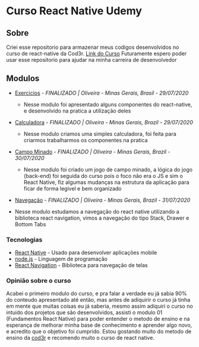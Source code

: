 # Curso React Native Udemy

## Sobre
Criei esse repositorio para armazenar meus codigos desenvolvidos no curso de react-native da Cod3r. [Link do Curso](https://www.udemy.com/course/curso-react-native/)
Futuramente espero poder usar esse repositorio para ajudar na minha carreira de desenvolvedor

## Modulos
  - [Exercicios](https://github.com/nvrsantos/curso-react-native/tree/master/exercicios) - *FINALIZADO | Oliveira - Minas Gerais, Brasil - 29/07/2020*
    * Nesse modulo foi apresentado alguns componentes do react-native, e desenvolvido na pratica a utilização deles
  
  - [Calculadora](https://github.com/nvrsantos/curso-react-native/tree/master/calculadora) - *FINALIZADO | Oliveira - Minas Gerais, Brazil - 29/07/2020*
    * Nesse modulo criamos uma simples calculadora, foi feita para criarmos trabalharmos os componentes na pratica

  - [Campo Minado](https://github.com/nvrsantos/curso-react-native/tree/master/mines) - *FINALIZADO | Oliveira - Minas Gerais, Brazil - 30/07/2020*
    * Nesse modulo foi criado um jogo de campo minado, a lógica do jogo (back-end) foi seguida do curso pois o foco não era o JS e sim o React Native, fiz algumas mudanças na estrutura da aplicação para ficar de forma legivel e bem organizado

  - [Navegação](https://github.com/nvrsantos/curso-react-native/tree/master/navegacao) - *FINALIZADO | Oliveira - Minas Gerais, Brazil - 31/07/2020*
  * Nesse modulo estudamos a navegação do react native utilizando a biblioteca react navigation, vimos a navegação do tipo Stack, Drawer e Bottom Tabs

### Tecnologias

* [React Native](https://reactnative.dev) - Usado para desenvolver aplicações mobile
* [node.js](https://nodejs.org/en/) - Linguagem de programação
* [React Navigation](https://reactnavigation.org) - Biblioteca para navegação de telas

### Opinião sobre o curso

Acabei o primeiro modulo do curso, e pra falar a verdade eu já sabia 90% do conteudo apresentado até então, mas antes de adiquirir o curso já tinha em mente que muitas coisas eu já saberia, mesmo assim adiquiri o curso no intuido dos projetos que são desenvolvidos, assisti o modulo 01 (Fundamentos React Native) para poder entender o metodo de ensino e na esperança de melhorar minha base de conhecimento e aprender algo novo, e acredito que o objetivo foi cumprido. Estou gostando muito do metodo de ensino da [cod3r](https://www.cod3r.com.br) e recomendo muito o curso de react native.
